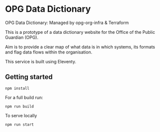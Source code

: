 # OPG Data Dictionary

OPG Data Dictionary: Managed by opg-org-infra &amp; Terraform

This is a prototype of a data dictionary website for the Office of the Public Guardian (OPG).

Aim is to provide a clear map of what data is in which systems, its formats and flag data flows within the organisation.

This service is built using Eleventy.

## Getting started

```npm install```

For a full build run:

```npm run build```

To serve locally

```npm run start```
